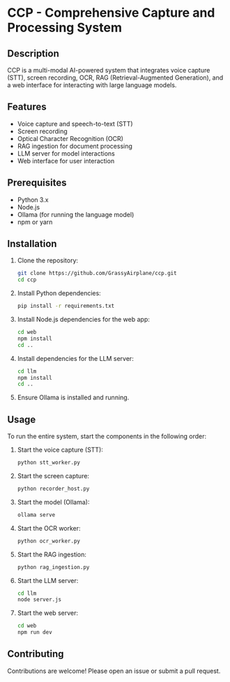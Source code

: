 # CCP - Comprehensive Capture and Processing System

## Description

CCP is a multi-modal AI-powered system that integrates voice capture (STT), screen recording, OCR, RAG (Retrieval-Augmented Generation), and a web interface for interacting with large language models.

## Features

- Voice capture and speech-to-text (STT)
- Screen recording
- Optical Character Recognition (OCR)
- RAG ingestion for document processing
- LLM server for model interactions
- Web interface for user interaction

## Prerequisites

- Python 3.x
- Node.js
- Ollama (for running the language model)
- npm or yarn

## Installation

1. Clone the repository:
   ```bash
   git clone https://github.com/GrassyAirplane/ccp.git
   cd ccp
   ```

2. Install Python dependencies:
   ```bash
   pip install -r requirements.txt
   ```

3. Install Node.js dependencies for the web app:
   ```bash
   cd web
   npm install
   cd ..
   ```

4. Install dependencies for the LLM server:
   ```bash
   cd llm
   npm install
   cd ..
   ```

5. Ensure Ollama is installed and running.

## Usage

To run the entire system, start the components in the following order:

1. Start the voice capture (STT):
   ```bash
   python stt_worker.py
   ```

2. Start the screen capture:
   ```bash
   python recorder_host.py
   ```

3. Start the model (Ollama):
   ```bash
   ollama serve
   ```

4. Start the OCR worker:
   ```bash
   python ocr_worker.py
   ```

5. Start the RAG ingestion:
   ```bash
   python rag_ingestion.py
   ```

6. Start the LLM server:
   ```bash
   cd llm
   node server.js
   ```

7. Start the web server:
   ```bash
   cd web
   npm run dev
   ```

## Contributing

Contributions are welcome! Please open an issue or submit a pull request.
